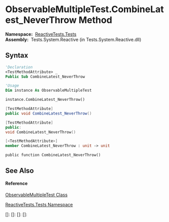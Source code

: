 # ObservableMultipleTest.CombineLatest\_NeverThrow Method

**Namespace:**  [ReactiveTests.Tests](ReactiveTests.Tests\ReactiveTests.Tests.md)  
**Assembly:**  Tests.System.Reactive (in Tests.System.Reactive.dll)

## Syntax

```vb
'Declaration
<TestMethodAttribute> _
Public Sub CombineLatest_NeverThrow
```

```vb
'Usage
Dim instance As ObservableMultipleTest

instance.CombineLatest_NeverThrow()
```

```csharp
[TestMethodAttribute]
public void CombineLatest_NeverThrow()
```

```c++
[TestMethodAttribute]
public:
void CombineLatest_NeverThrow()
```

```fsharp
[<TestMethodAttribute>]
member CombineLatest_NeverThrow : unit -> unit 
```

```jscript
public function CombineLatest_NeverThrow()
```

## See Also

#### Reference

[ObservableMultipleTest Class](ObservableMultipleTest\ObservableMultipleTest.md)

[ReactiveTests.Tests Namespace](ReactiveTests.Tests\ReactiveTests.Tests.md)

[]: 
[]: 
[]: 
[]: 